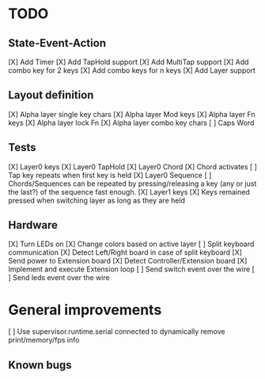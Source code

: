 # TODO

## State-Event-Action
[X] Add Timer
[X] Add TapHold support
[X] Add MultiTap support
[X] Add combo key for 2 keys
[X] Add combo keys for n keys
[X] Add Layer support

## Layout definition
[X] Alpha layer single key chars
[X] Alpha layer Mod keys
[X] Alpha layer Fn keys
[X] Alpha layer lock Fn
[X] Alpha layer combo key chars
[ ] Caps Word

## Tests
[X] Layer0 keys
[X] Layer0 TapHold
[X] Layer0 Chord
    [X] Chord activates
    [ ] Tap key repeats when first key is held
[X] Layer0 Sequence
[ ] Chords/Sequences can be repeated by pressing/releasing a key (any or just the last?) of the sequence fast enough.
[X] Layer1 keys
[X] Keys remained pressed when switching layer as long as they are held

## Hardware
[X] Turn LEDs on
[X] Change colors based on active layer
[ ] Split keyboard communication
    [X] Detect Left/Right board in case of split keyboard
    [X] Send power to Extension board
    [X] Detect Controller/Extension board
    [X] Implement and execute Extension loop
    [ ] Send switch event over the wire
    [ ] Send leds event over the wire

# General improvements
[ ] Use supervisor.runtime.serial connected to dynamically remove print/memory/fps info

## Known bugs
